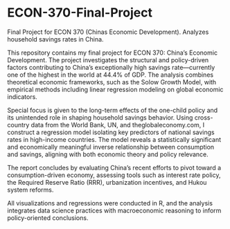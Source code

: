 # ECON-370-Final-Project
Final Project for ECON 370 (Chinas Economic Development). Analyzes household savings rates in China.

This repository contains my final project for ECON 370: China’s Economic Development. The project investigates the structural and policy-driven factors contributing to China’s exceptionally high savings rate—currently one of the highest in the world at 44.4% of GDP. The analysis combines theoretical economic frameworks, such as the Solow Growth Model, with empirical methods including linear regression modeling on global economic indicators.

Special focus is given to the long-term effects of the one-child policy and its unintended role in shaping household savings behavior. Using cross-country data from the World Bank, UN, and theglobaleconomy.com, I construct a regression model isolating key predictors of national savings rates in high-income countries. The model reveals a statistically significant and economically meaningful inverse relationship between consumption and savings, aligning with both economic theory and policy relevance.

The report concludes by evaluating China’s recent efforts to pivot toward a consumption-driven economy, assessing tools such as interest rate policy, the Required Reserve Ratio (RRR), urbanization incentives, and Hukou system reforms.

All visualizations and regressions were conducted in R, and the analysis integrates data science practices with macroeconomic reasoning to inform policy-oriented conclusions.
